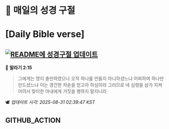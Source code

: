 # 🙏 매일의 성경 구절
# [Daily Bible verse]
## [![README에 성경구절 업데이트](https://github.com/DONGSUKA/first_test/actions/workflows/update-readme-bible.yml/badge.svg)](https://github.com/DONGSUKA/first_test/actions/workflows/update-readme-bible.yml)
<!-- START_BIBLE_VERSE -->
📖 **말라기 2:15**
> 그에게는 영이 충만하였으나 오직 하나를 만들지 아니하셨느냐 어찌하여 하나만 만드셨느냐 이는 경건한 자손을 얻고자 하심이라 그러므로 네 심령을 삼가 지켜 어려서 맞이한 아내에게 거짓을 행하지 말지니라

🕊️ _업데이트 시각: 2025-08-31 02:39:47 KST_
  <!-- END_BIBLE_VERSE -->
## GITHUB_ACTION
